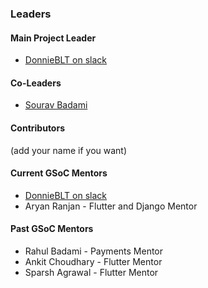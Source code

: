 ### Leaders
#### Main Project Leader
* [DonnieBLT on slack](https://owasp.org/slack/invite)
#### Co-Leaders
* [Sourav Badami](mailto:sourav.badami@owasp.org)
#### Contributors
(add your name if you want)

#### Current GSoC Mentors
* [DonnieBLT on slack](https://owasp.org/slack/invite)
* Aryan Ranjan - Flutter and Django Mentor

#### Past GSoC Mentors
* Rahul Badami - Payments Mentor
* Ankit Choudhary - Flutter Mentor
* Sparsh Agrawal - Flutter Mentor



